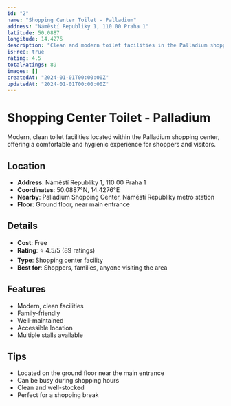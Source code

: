 ```yaml
---
id: "2"
name: "Shopping Center Toilet - Palladium"
address: "Náměstí Republiky 1, 110 00 Praha 1"
latitude: 50.0887
longitude: 14.4276
description: "Clean and modern toilet facilities in the Palladium shopping center."
isFree: true
rating: 4.5
totalRatings: 89
images: []
createdAt: "2024-01-01T00:00:00Z"
updatedAt: "2024-01-01T00:00:00Z"
---
```


# Shopping Center Toilet - Palladium

Modern, clean toilet facilities located within the Palladium shopping center, offering a comfortable and hygienic experience for shoppers and visitors.

## Location

- **Address**: Náměstí Republiky 1, 110 00 Praha 1
- **Coordinates**: 50.0887°N, 14.4276°E
- **Nearby**: Palladium Shopping Center, Náměstí Republiky metro station
- **Floor**: Ground floor, near main entrance

## Details

- **Cost**: Free
- **Rating**: ⭐ 4.5/5 (89 ratings)
- **Type**: Shopping center facility
- **Best for**: Shoppers, families, anyone visiting the area

## Features

- Modern, clean facilities
- Family-friendly
- Well-maintained
- Accessible location
- Multiple stalls available

## Tips

- Located on the ground floor near the main entrance
- Can be busy during shopping hours
- Clean and well-stocked
- Perfect for a shopping break

